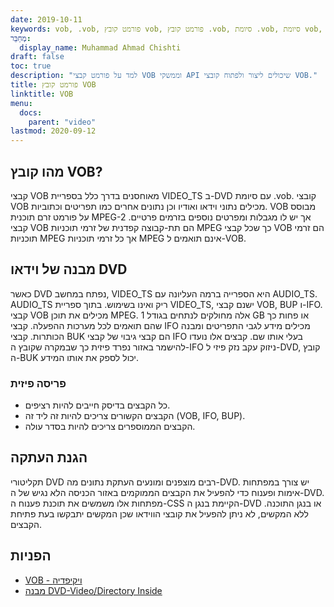 ```yaml
---
date: 2019-10-11
keywords: vob, .vob, פורמט קובץ vob, פורמט קובץ .vob, סיומת .vob, סיומת vob, פורמט וידאו vob, קבצי vob dvd
מְחַבֵּר:
  display_name: Muhammad Ahmad Chishti
draft: false
toc: true
description: "למד על פורמט קבצי VOB וממשקי API שיכולים ליצור ולפתוח קובצי VOB."
title: פורמט קובץ VOB
linktitle: VOB
menu:
  docs:
    parent: "video"
lastmod: 2020-09-12
---
```


## מהו קובץ VOB? ##

קבצי VOB מאוחסנים בדרך כלל בספריית VIDEO_TS ב-DVD עם סיומת .vob. קובצי VOB מכילים נתוני וידאו ואודיו וכן נתונים אחרים כמו תפריטים וכתוביות. VOB מבוסס על פורמט זרם תוכנית MPEG-2 אך יש לו מגבלות ומפרטים נוספים בזרמים פרטיים. קבצי VOB הם תת-קבוצה קפדנית של זרמי תוכניות MPEG כך שכל קבצי VOB הם זרמי תוכניות MPEG אך כל זרמי תוכניות MPEG אינם תואמים ל-VOB.

## מבנה של וידאו DVD ##

כאשר DVD נפתח במחשב, VIDEO_TS היא הספרייה ברמה העליונה עם AUDIO_TS. AUDIO_TS ריק ואינו בשימוש. בתוך ספריית VIDEO_TS, ישנם קבצי VOB, BUP ו-IFO. קבצי VOB מכילים את תוכן MPEG. אלה מחולקים לנתחים בגודל 1 GB או פחות כך שהם תואמים לכל מערכות ההפעלה. קבצי IFO מכילים מידע לגבי התפריטים ומבנה הכותרות. קבצי BUK הם קבצי גיבוי של קבצי IFO בעלי אותו שם. קבצים אלו נועדו להישמר באזור נפרד פיזית כך שבמקרה שקובץ ה-IFO ניזוק עקב נזק פיזי ל-DVD, קובץ ה-BUK יכול לספק את אותו המידע.

### פריסה פיזית ###

- כל הקבצים בדיסק חייבים להיות רציפים.
- הקבצים הקשורים צריכים להיות זה ליד זה (VOB, IFO, BUP).
- הקבצים הממוספרים צריכים להיות בסדר עולה.

## הגנת העתקה ##

תקליטורי DVD רבים מוצפנים ומונעים העתקת נתונים מה-DVD. יש צורך במפתחות אימות ופענוח כדי להפעיל את הקבצים הממוקמים באזור הכניסה הלא נגיש של ה-DVD. מפתחות אלו משמשים את תוכנת פענוח ה-CSS הקיימת בנגן ה-DVD או בנגן התוכנה. ללא המקשים, לא ניתן להפעיל את קובצי הווידאו שכן המקשים יתבקשו בעת פתיחת הקבצים.

## הפניות ##

- [VOB - ויקיפדיה](https://en.wikipedia.org/wiki/VOB)
- [מבנה DVD-Video/Directory Inside](https://en.wikibooks.org/wiki/Inside_DVD-Video/Directory_Structure)

